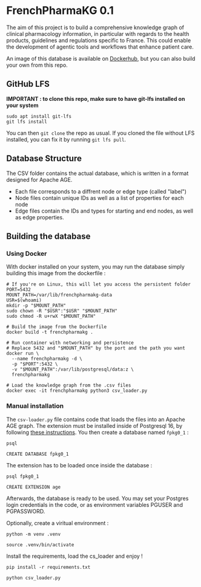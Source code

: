 # FrenchPharmaKG 0.1

The aim of this project is to build a comprehensive knowledge graph of clinical pharmacology information, in particular with regards to the health products, guidelines and regulations specific to France. This could enable the development of agentic tools and workflows that enhance patient care.

An image of this database is available on [Dockerhub](https://hub.docker.com/r/marcosbolanos/frenchpharmakg), but you can also build your own from this repo.

## GitHub LFS

**IMPORTANT : to clone this repo, make sure to have git-lfs installed on your system**

```#
sudo apt install git-lfs
git lfs install
```

You can then `git clone` the repo as usual. If you cloned the file without LFS installed, you can fix it by running `git lfs pull`.

## Database Structure

The CSV folder contains the actual database, which is written in a format designed for Apache AGE. 

- Each file corresponds to a diffrent node or edge type (called "label")
- Node files contain unique IDs as well as a list of properties for each node
- Edge files contain the IDs and types for starting and end nodes, as well as edge properties.

## Building the database

### Using Docker

With docker installed on your system, you may run the database simply building this image from the dockerfile : 

```
# If you're on Linux, this will let you access the persistent folder
PORT=5432
MOUNT_PATH=/var/lib/frenchpharmakg-data
USR=$(whoami)
mkdir -p "$MOUNT_PATH"
sudo chown -R "$USR":"$USR" "$MOUNT_PATH"
sudo chmod -R u+rwX "$MOUNT_PATH"

# Build the image from the Dockerfile
docker build -t frenchpharmakg .

# Run container with networking and persistence
# Replace 5432 and "$MOUNT_PATH" by the port and the path you want
docker run \
  --name frenchpharmakg -d \
  -p "$PORT":5432 \
  -v "$MOUNT_PATH":/var/lib/postgresql/data:z \
  frenchpharmakg

# Load the knowledge graph from the .csv files
docker exec -it frenchpharmakg python3 csv_loader.py
```

### Manual installation

The `csv-loader.py` file contains code that loads the files into an Apache AGE graph. The extension must be installed inside of Postgresql 16, by following [these instructions](https://age.apache.org/getstarted/quickstart). You then create a database named `fpkg0_1` : 

`psql`

`CREATE DATABASE fpkg0_1`

The extension has to be loaded once inside the database :

`psql fpkg0_1`

`CREATE EXTENSION age`

Afterwards, the database is ready to be used. You may set your Postgres login credentials in the code, or as environment variables PGUSER and PGPASSWORD.

Optionally, create a viritual environment :

`python -m venv .venv`

`source .venv/bin/activate`

Install the requirements, load the cs_loader and enjoy !

`pip install -r requirements.txt`

`python csv_loader.py`
